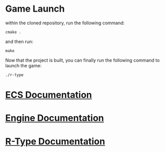# Game Launch
within the cloned repository, run the following command:
```
cmake .
```
and then run:
```
make
```
Now that the project is built, you can finally run the following command to launch the game:
```
./r-type
```

# [ECS Documentation](./docs/ECS.md)
# [Engine Documentation](./docs/Engine.md)
# [R-Type Documentation](./docs/R-Type.md)